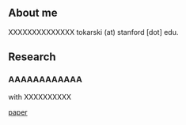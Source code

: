 ## About me

XXXXXXXXXXXXXX tokarski (at) stanford [dot] edu.

## Research

### AAAAAAAAAAAA
with XXXXXXXXXX

[paper](https://tomrutter42.github.io/folder/AAAAAAAA.pdf)




